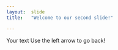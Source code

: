 ```yaml
---                   
layout:  slide
title:   "Welcome to our second slide!"

---
```

Your text
Use the left arrow to go back! 
